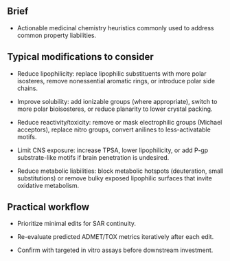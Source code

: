 ## Brief

- Actionable medicinal chemistry heuristics commonly used to address common property liabilities.

## Typical modifications to consider

- Reduce lipophilicity: replace lipophilic substituents with more polar isosteres, remove nonessential aromatic rings, or introduce polar side chains.

- Improve solubility: add ionizable groups (where appropriate), switch to more polar bioisosteres, or reduce planarity to lower crystal packing.

- Reduce reactivity/toxicity: remove or mask electrophilic groups (Michael acceptors), replace nitro groups, convert anilines to less-activatable motifs.

- Limit CNS exposure: increase TPSA, lower lipophilicity, or add P-gp substrate-like motifs if brain penetration is undesired.

- Reduce metabolic liabilities: block metabolic hotspots (deuteration, small substitutions) or remove bulky exposed lipophilic surfaces that invite oxidative metabolism.

## Practical workflow

- Prioritize minimal edits for SAR continuity.

- Re-evaluate predicted ADMET/TOX metrics iteratively after each edit.

- Confirm with targeted in vitro assays before downstream investment.